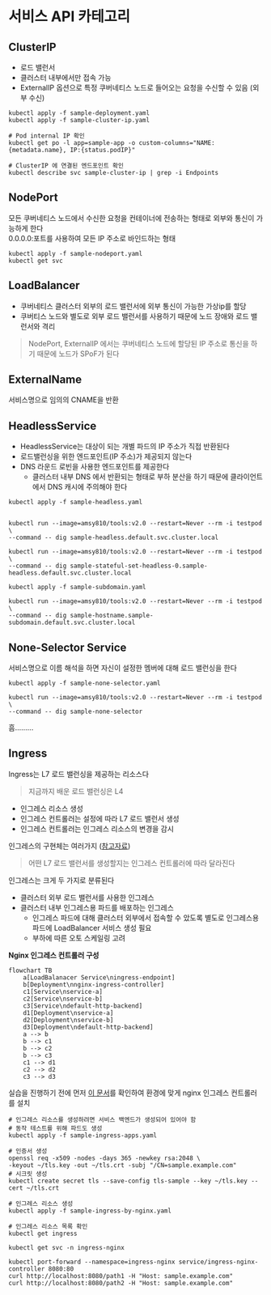 # 서비스 API 카테고리

## ClusterIP

- 로드 밸런서
- 클러스터 내부에서만 접속 가능
- ExternalIP 옵션으로 특정 쿠버네티스 노드로 들어오는 요청을 수신할 수 있음 (외부 수신)

```shell
kubectl apply -f sample-deployment.yaml
kubectl apply -f sample-cluster-ip.yaml

# Pod internal IP 확인 
kubectl get po -l app=sample-app -o custom-columns="NAME:{metadata.name}, IP:{status.podIP}"

# ClusterIP 에 연결된 엔드포인트 확인
kubectl describe svc sample-cluster-ip | grep -i Endpoints
```

## NodePort

모든 쿠버네티스 노드에서 수신한 요청을 컨테이너에 전송하는 형태로 외부와 통신이 가능하게 한다  
0.0.0.0:포트를 사용하여 모든 IP 주소로 바인드하는 형태

```shell
kubectl apply -f sample-nodeport.yaml
kubectl get svc
```

## LoadBalancer

- 쿠버네티스 클러스터 외부의 로드 밸런서에 외부 통신이 가능한 가상ip를 할당
- 쿠버티스 노드와 별도로 외부 로드 밸런서를 사용하기 때문에 노드 장애와 로드 밸런서와 격리
> NodePort, ExternalIP 에서는 쿠버네티스 노드에 할당된 IP 주소로 통신을 하기 때문에 노드가 SPoF가 된다

## ExternalName
서비스명으로 임의의 CNAME을 반환

## HeadlessService

- HeadlessService는 대상이 되는 개별 파드의 IP 주소가 직접 반환된다
- 로드밸런싱을 위한 엔드포인트(IP 주소)가 제공되지 않는다
- DNS 라운드 로빈을 사용한 엔드포인트를 제공한다
  - 클러스터 내부 DNS 에서 반환되는 형태로 부하 분산을 하기 때문에 클라이언트에서 DNS 캐시에 주의해야 한다

```shell
kubectl apply -f sample-headless.yaml


kubectl run --image=amsy810/tools:v2.0 --restart=Never --rm -i testpod \ 
--command -- dig sample-headless.default.svc.cluster.local

kubectl run --image=amsy810/tools:v2.0 --restart=Never --rm -i testpod \
--command -- dig sample-stateful-set-headless-0.sample-headless.default.svc.cluster.local

kubectl apply -f sample-subdomain.yaml

kubectl run --image=amsy810/tools:v2.0 --restart=Never --rm -i testpod \
--command -- dig sample-hostname.sample-subdomain.default.svc.cluster.local
```

## None-Selector Service

서비스명으로 이름 해석을 하면 자신이 설정한 멤버에 대해 로드 밸런싱을 한다

```shell
kubectl apply -f sample-none-selector.yaml

kubectl run --image=amsy810/tools:v2.0 --restart=Never --rm -i testpod \
--command -- dig sample-none-selector
```
흠.........

## Ingress

Ingress는 L7 로드 밸런싱을 제공하는 리소스다
> 지금까지 배운 로드 밸런싱은 L4

- 인그레스 리소스 생성
- 인그레스 컨트롤러는 설정에 따라 L7 로드 밸런서 생성
- 인그레스 컨트롤러는 인그레스 리소스의 변경을 감시

인그레스의 구현체는 여러가지 ([참고자료](https://kubernetes.io/ko/docs/concepts/services-networking/ingress-controllers/))
> 어떤 L7 로드 밸런서를 생성할지는 인그레스 컨트롤러에 따라 달라진다

인그레스는 크게 두 가지로 분류된다
- 클러스터 외부 로드 밸런서를 사용한 인그레스
- 클러스터 내부 인그레스용 파드를 배포하는 인그레스
  - 인그레스 파드에 대해 클러스터 외부에서 접속할 수 았도록 별도로 인그레스용 파드에 LoadBalancer 서비스 생성 필요
  - 부하에 따른 오토 스케일링 고려

**Nginx 인그레스 컨트롤러 구성**
```mermaid
flowchart TB
    a[LoadBalanacer Service\ningress-endpoint]
    b[Deployment\nnginx-ingress-controller]
    c1[Service\nservice-a]
    c2[Service\nservice-b]
    c3[Service\ndefault-http-backend]
    d1[Deployment\nservice-a]
    d2[Deployment\nservice-b]
    d3[Deployment\ndefault-http-backend]
    a --> b
    b --> c1
    b --> c2
    b --> c3
    c1 --> d1
    c2 --> d2
    c3 --> d3
```

실습을 진행하기 전에 먼저 [이 문서](https://github.com/kubernetes/ingress-nginx/blob/main/docs/deploy/index.md)를 확인하여 환경에 맞게 nginx 인그레스 컨트롤러를 설치

```shell
# 인그레스 리소스를 생성하려면 서비스 백엔드가 생성되어 있어야 함
# 동작 테스트를 위해 파드도 생성
kubectl apply -f sample-ingress-apps.yaml

# 인증서 생성
openssl req -x509 -nodes -days 365 -newkey rsa:2048 \
-keyout ~/tls.key -out ~/tls.crt -subj "/CN=sample.example.com"
# 시크릿 생성
kubectl create secret tls --save-config tls-sample --key ~/tls.key --cert ~/tls.crt

# 인그레스 리소스 생성
kubectl apply -f sample-ingress-by-nginx.yaml

# 인그레스 리소스 목록 확인
kubectl get ingress

kubectl get svc -n ingress-nginx

kubectl port-forward --namespace=ingress-nginx service/ingress-nginx-controller 8080:80
curl http://localhost:8080/path1 -H "Host: sample.example.com"
curl http://localhost:8080/path2 -H "Host: sample.example.com"
```
